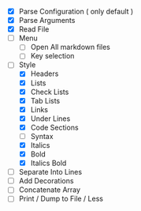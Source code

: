 - [x] Parse Configuration ( only default )
- [x] Parse Arguments
- [x] Read File
- [ ] Menu
  - [ ] Open All markdown files
  - [ ] Key selection
- [ ] Style
    - [x] Headers
    - [x] Lists
    - [x] Check Lists
    - [x] Tab Lists
    - [x] Links
    - [x] Under Lines
    - [x] Code Sections
    - [ ] Syntax
    - [x] Italics
    - [x] Bold
    - [x] Italics Bold
- [ ] Separate Into Lines
- [ ] Add Decorations
- [ ] Concatenate Array
- [ ] Print / Dump to File / Less

